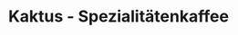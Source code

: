 ---
title: "Kaktus - Spezialitätenkaffee"
url: /boeblingen/kaktus-spezialitaetenkaffee/
shop: Kaffee
---